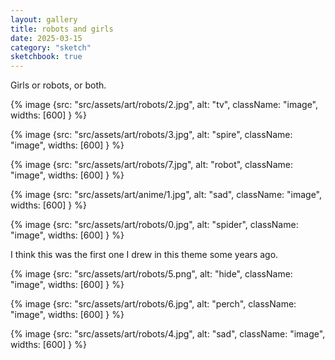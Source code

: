 ```yaml
---
layout: gallery
title: robots and girls
date: 2025-03-15
category: "sketch"
sketchbook: true
---
```


Girls or robots, or both. 

{% image {src: "src/assets/art/robots/2.jpg", alt: "tv", className: "image", widths: [600] } %}
 
 

{% image {src: "src/assets/art/robots/3.jpg", alt: "spire", className: "image", widths: [600] } %}
 
 {% image {src: "src/assets/art/robots/7.jpg", alt: "robot", className: "image", widths: [600] } %}

{% image {src: "src/assets/art/anime/1.jpg", alt: "sad", className: "image", widths: [600] } %}
 

{% image {src: "src/assets/art/robots/0.jpg", alt: "spider", className: "image", widths: [600] } %}
 
I think this was the first one I drew in this theme some years ago.
 
 

{% image {src: "src/assets/art/robots/5.png", alt: "hide", className: "image", widths: [600] } %}
 
 


{% image {src: "src/assets/art/robots/6.jpg", alt: "perch", className: "image", widths: [600] } %}
 
 

{% image {src: "src/assets/art/robots/4.jpg", alt: "sad", className: "image", widths: [600] } %}
 
 